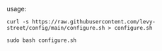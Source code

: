 usage:

```
curl -s https://raw.githubusercontent.com/levy-street/config/main/configure.sh > configure.sh
```

```
sudo bash configure.sh
```
